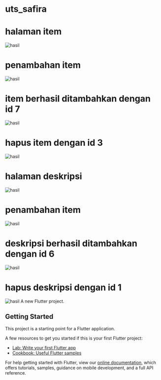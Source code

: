 # uts_safira
# halaman item
![hasil](images/itemAwal.jpg)
# penambahan item
![hasil](images/tambahItem.jpg)
# item berhasil ditambahkan dengan id 7
![hasil](images/berhasil7.jpg)
# hapus item dengan id 3
![hasil](images/hapus3.jpg)
# halaman deskripsi
![hasil](images/desAwal.jpg)
# penambahan item
![hasil](images/tambahDes.jpg)
# deskripsi berhasil ditambahkan dengan id 6
![hasil](images/berhasil6.jpg)
# hapus deskripsi dengan id 1
![hasil](images/hapus1.jpg)
A new Flutter project.

## Getting Started

This project is a starting point for a Flutter application.

A few resources to get you started if this is your first Flutter project:

- [Lab: Write your first Flutter app](https://flutter.dev/docs/get-started/codelab)
- [Cookbook: Useful Flutter samples](https://flutter.dev/docs/cookbook)

For help getting started with Flutter, view our
[online documentation](https://flutter.dev/docs), which offers tutorials,
samples, guidance on mobile development, and a full API reference.

